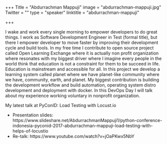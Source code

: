 +++
Title = "Abdurrachman Mappuji"
image = "abdurrachman-mappuji.jpg"
Twitter = ""
type = "speaker"
linktitle = "abdurrachman-mappuji"

+++

I wake and work every single morning to empower developers to do great things. I work as Software Development Engineer in Test (formal title), but there I empower developer to move faster by improving their development cycle and build tools. In my free time I contribute to open source project called Open Learning Exchange where it is actually non profit organization where resonates with my biggest driver where I imagine every people in the world think that education is not a constraint for them to be succeed in life. Education is mainstream and accessible for all. In this project we develop a learning system called planet where we have planet-like community where we have, community, earth, and planet. My biggest contribution is building the development workflow and build automation, operating system distro development and deployment with docker. In this DevOps Day I will talk about my experience working voluntary in nonprofit organization.

My latest talk at PyConID: Load Testing with Locust.io
<ul>
	<li>Presentation slides: https://www.slideshare.net/AbdurrachmanMappuji1/python-conference-indonesia-pyconid-2017-abdurrachman-mappuji-load-testing-with-helps-of-locustio</li>
	<li>Re-talk: https://www.youtube.com/watch?v=jOaPKwx5NbY</li>
</ul>
